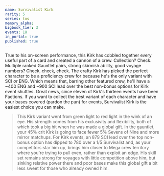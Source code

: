 ```yaml
---
name: Survivalist Kirk
rarity: 5
series: tos
memory_alpha:
bigbook_tier: 3
events: 18
in_portal: true
published: true
---
```


True to his on-screen performance, this Kirk has cobbled together every useful part of a card and created a cannon of a crew. Collection? Check. Multiple ranked Gauntlet pairs, strong skirmish ability, good voyage numbers? Check, check, check. The crafty Kirk has picked the perfect character to be a proficiency crew for because he's the only variant with SCI _or_ ENG. Which means that, barring other featured crew, he'll have a ~400 ENG and ~900 SCI lead over the best non-bonus options for Kirk event shuttles. Great news, since eleven of Kirk's thirteen events have been Factions. If you want to collect the best variant of each character and have your bases covered (pardon the pun) for events, Survivalist Kirk is the easiest choice you can make.

> This Kirk variant went from green light to red light in the wink of an eye. His strength comes from his exclusivity and flexibility, both of which took a big hit when he was made a global gift. In the gauntlet, your 45% crit Kirk is going to face fewer 5% Sevens of Nine and more mirror matchups. For Kirk events, an 879 SCI lead over the top non-bonus option has dipped to 780 over a 1/5 Survivalist and, as your competitors star him up, brings him closer to Mega crew territory where you're trying to pull even, rather than exploit an edge. His skill set remains strong for voyages with little competition above him, but sinking relative power there and poor bases make this global gift a bit less sweet for those who already owned him.
